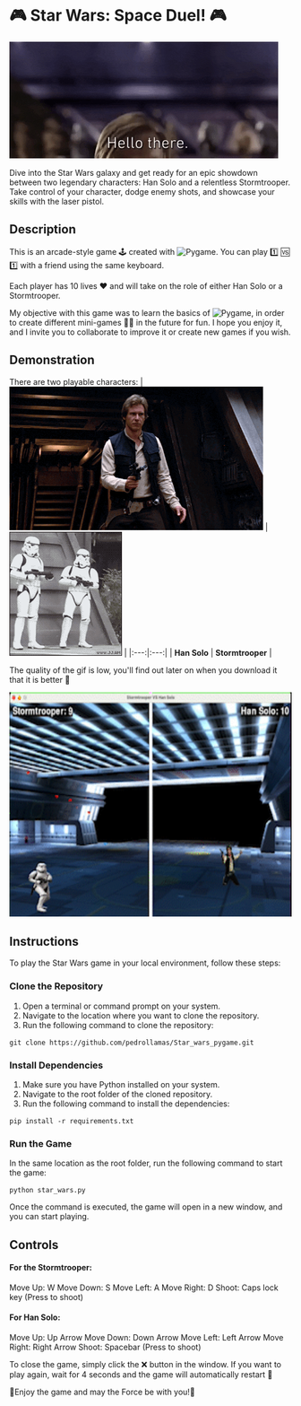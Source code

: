 # 🎮 Star Wars: Space Duel! 🎮
![Hello there](Img/hello_there.gif)

Dive into the Star Wars galaxy and get ready for an epic showdown between two legendary characters: Han Solo and a relentless Stormtrooper. Take control of your character, dodge enemy shots, and showcase your skills with the laser pistol.
## Description
This is an arcade-style game 🕹️ created with ![Pygame](https://img.shields.io/badge/Pygame-%23FFCA1C?style=for-the-badge&logo=pygame&logoColor=white). You can play 1️⃣ 🆚 1️⃣ with a friend using the same keyboard. 

Each player has 10 lives ♥️ and will take on the role of either Han Solo or a Stormtrooper.

My objective with this game was to learn the basics of ![Pygame](https://img.shields.io/badge/Pygame-%23FFCA1C?style=for-the-badge&logo=pygame&logoColor=white), in order to create different mini-games 🧩🎲 in the future for fun. 
I hope you enjoy it, and I invite you to collaborate to improve it or create new games if you wish.
## Demonstration
There are two playable characters:
| ![Han Solo](Img/han-solo.gif) | ![Stormtrooper](Img/stormtrooper_dance.gif) |
|:---:|:---:|
| **Han Solo** | **Stormtrooper** |

The quality of the gif is low, you'll find out later on when you download it that it is better 🤙

<p align="left">
  <img src="Img/Star_wars_demonstration.gif" alt="GIF del video" width="600" height="400">
</p>

## Instructions
To play the Star Wars game in your local environment, follow these steps:

### Clone the Repository

1. Open a terminal or command prompt on your system.
2. Navigate to the location where you want to clone the repository.
3. Run the following command to clone the repository:

``` 
git clone https://github.com/pedrollamas/Star_wars_pygame.git 
```

### Install Dependencies
1. Make sure you have Python installed on your system.
2. Navigate to the root folder of the cloned repository.
3. Run the following command to install the dependencies:
```
pip install -r requirements.txt
```
### Run the Game
In the same location as the root folder, run the following command to start the game:
```
python star_wars.py
```
Once the command is executed, the game will open in a new window, and you can start playing.

## Controls
#### For the Stormtrooper:

Move Up: W
Move Down: S
Move Left: A
Move Right: D
Shoot: Caps lock key (Press to shoot)

#### For Han Solo:
Move Up: Up Arrow
Move Down: Down Arrow
Move Left: Left Arrow
Move Right: Right Arrow
Shoot: Spacebar (Press to shoot)

To close the game, simply click the ❌ button in the window. If you want to play again, wait for 4 seconds and the game will automatically restart 🔁

🌟Enjoy the game and may the Force be with you!🌟 
